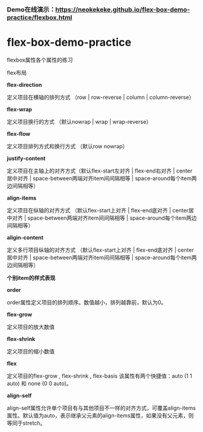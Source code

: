 ### Demo在线演示：https://neokekeke.github.io/flex-box-demo-practice/flexbox.html

# flex-box-demo-practice
flexbox属性各个属性的练习

flex布局

**flex-direction**

定义项目在横轴的排列方式 （row | row-reverse | column | column-reverse）


**flex-wrap**

定义项目换行的方式 （默认nowrap | wrap | wrap-reverse）


**flex-flow**

定义项目排列方式和换行方式 （默认row nowrap）


**justify-content**

定义项目在主轴上的对齐方式（默认flex-start左对齐 | flex-end右对齐 | center居中对齐 | space-between两端对齐item间间隔相等 | space-around每个item两边间隔相等）


**align-items**

定义项目在纵轴的对齐方式 （默认flex-start上对齐 | flex-end底对齐 | center居中对齐 | space-between两端对齐item间间隔相等 | space-around每个item两边间隔相等）

**aligin-content**

定义多行项目纵轴的对齐方式 （默认flex-start上对齐 | flex-end底对齐 | center居中对齐 | space-between两端对齐item间间隔相等 | space-around每个item两边间隔相等）


**个别item的样式表现**

**order**

order属性定义项目的排列顺序。数值越小，排列越靠前，默认为0。

**flex-grow**

定义项目的放大数值

**flex-shrink**

定义项目的缩小数值

**flex**

定义项目的flex-grow , flex-shrink , flex-basis 该属性有两个快捷值：auto (1 1 auto) 和 none (0 0 auto)。

**align-self**

align-self属性允许单个项目有与其他项目不一样的对齐方式，可覆盖align-items属性。默认值为auto，表示继承父元素的align-items属性，如果没有父元素，则等同于stretch。

